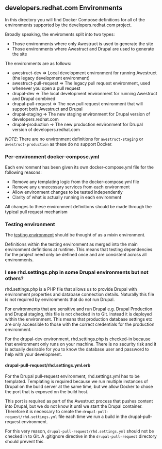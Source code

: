 ## developers.redhat.com Environments

In this directory you will find Docker Compose definitions for all of the environments supported by the
developers.redhat.com project.

Broadly speaking, the enviroments split into two types:

* Those environments where only Awestruct is used to generate the site
* Those environments where Awestruct and Drupal are used to generate the site

The environments are as follows:

* awestruct-dev => Local development environment for running Awestruct (the legacy development environment)
* awestruct-pull-request => The legacy pull request environment, used whenever you open a pull request
* drupal-dev => The local development environment for running Awestruct and Drupal combined
* drupal-pull-request => The new pull request environment that will support both Awestruct and Drupal
* drupal-staging => The new staging environment for Drupal version of developers.redhat.com
* drupal-production => The new production environment for Drupal version of developers.redhat.com

*NOTE*: There are no environment definitions for `awestruct-staging` or `awestruct-production` as these do no support Docker.

### Per-environment docker-compose.yml

Each environment has been given its own docker-compose.yml file for the following reasons:

* Remove any templating logic from the docker-compose.yml file
* Remove any unnecessary services from each environment
* Allow environment changes to be tested independently
* Clarity of what is actually running in each environment

All changes to these environment definitions should be made through the typical pull request mechanism

### Testing environment

The [testing environment](testing/docker-compose.yml) should be thought of as a mixin environment.

Definitions within the testing environment as merged into the main environment definitions at runtime. This means
that testing dependencies for the project need only be defined once and are consistent across all environments.

### I see rhd.settings.php in some Drupal environments but not others?

rhd.settings.php is a PHP file that allows us to provide Drupal with environment properties and database connection
details. Naturally this file is not required by environments that do not run Drupal.

For environments that are sensitive and run Drupal e.g. Drupal Production and Drupal staging, this file is not checked in to Git. Instead
it is deployed within the environment. This means that production database settings etc are only accessible to those
with the correct credentials for the production environment.

For the drupal-dev environment, rhd.settings.php is checked-in because that environment only runs on your machine. There
is no security risk and it is actually desirable for you to know the database user and password to help with
your development.

#### drupal-pull-request/rhd.settings.yml.erb

For the Drupal pull-request environment, rhd.settings.yml has to be templated. Templating is required because we run multiple
instances of Drupal on the build server at the same time, but we allow Docker to chose the port that is exposed on the build host.

This port is required as part of the Awestruct process that pushes content into Drupal, but we do not know it until
we start the Drupal container. Therefore it is necessary to create the `drupal-pull-request/rhd.settings.yml` file each
time we run a build in the drupal-pull-request environment.

For this very reason, `drupal-pull-request/rhd.settings.yml` should not be checked in to Git. A .gitignore directive in
the `drupal-pull-request` directory should prevent this.